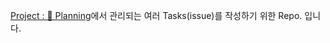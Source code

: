 [Project : 🌱 Planning](https://github.com/users/swellful/projects/1)에서 관리되는 여러 Tasks(issue)를 작성하기 위한 Repo. 입니다.
